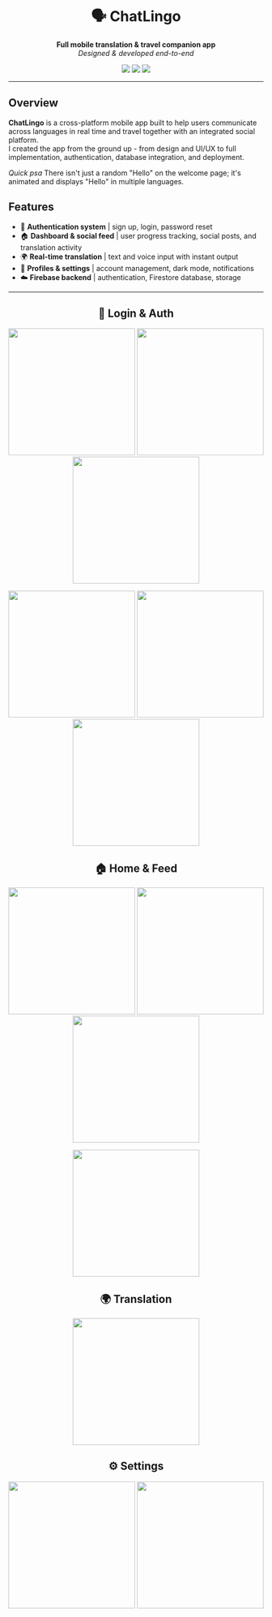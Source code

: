 <h1 align="center">🗣️ ChatLingo</h1>
<p align="center">
  <b>Full mobile translation & travel companion app</b><br/>
  <i>Designed & developed end-to-end</i>
</p>

<p align="center">
  <img src="https://img.shields.io/badge/React%20Native-Expo-informational?style=for-the-badge"/>
  <img src="https://img.shields.io/badge/Firebase-Auth%20%7C%20Database%20%7C%20Storage-yellow?style=for-the-badge"/>
  <img src="https://img.shields.io/badge/Platform-Android%20%7C%20iOS-lightgrey?style=for-the-badge"/>
</p>

---

## Overview
**ChatLingo** is a cross-platform mobile app built to help users communicate across languages in real time and travel together with an integrated social platform.  
I created the app from the ground up - from design and UI/UX to full implementation, authentication, database integration, and deployment.

*Quick psa* There isn't just a random "Hello" on the welcome page; it's animated and displays "Hello" in multiple languages.

## Features
- 🔐 **Authentication system** | sign up, login, password reset  
- 🏠 **Dashboard & social feed** | user progress tracking, social posts, and translation activity  
- 🌍 **Real-time translation** | text and voice input with instant output  
- 👤 **Profiles & settings** | account management, dark mode, notifications  
- ☁️ **Firebase backend** | authentication, Firestore database, storage  

---

<h2 align="center">🔑 Login & Auth</h2>
<p align="center">
  <img src="screenshots/login.png" width="250"/>
  <img src="screenshots/login2.png" width="250"/>
  <img src="screenshots/login3.png" width="250"/>
</p>

<p align="center">
  <img src="screenshots/reset.png" width="250"/>
  <img src="screenshots/mobile%20app%20logo.png" width="250"/>
  <img src="screenshots/profile.png" width="250"/>
</p>

<h2 align="center">🏠 Home & Feed</h2>
<p align="center">
  <img src="screenshots/home.png" width="250"/>
  <img src="screenshots/home2.png" width="250"/>
  <img src="screenshots/home3.png" width="250"/>
</p>

<p align="center">
  <img src="screenshots/home4.png" width="250"/>
</p>

<h2 align="center">🌍 Translation</h2>
<p align="center">
  <img src="screenshots/translation1.png" width="250"/>
</p>

<h2 align="center">⚙️ Settings</h2>
<p align="center">
  <img src="screenshots/settings1.png" width="250"/>
  <img src="screenshots/settings2.png" width="250"/>
</p>
